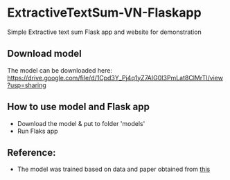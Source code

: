 # ExtractiveTextSum-VN-Flaskapp
Simple Extractive text sum Flask app and website for demonstration

## Download model

The model can be downloaded here:
 https://drive.google.com/file/d/1Cpd3Y_Pj4q1yZ7AIG0I3PmLat8ClMrTI/view?usp=sharing
 
## How to use model and Flask app
- Download the model & put to folder 'models' 
- Run Flaks app 

## Reference:
- The model was trained based on data and paper obtained from [this](https://github.com/sonvx/word2vecVN/edit/master/README.md)
